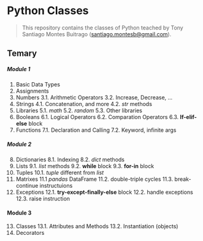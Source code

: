 # Python Classes

> This repository contains the classes of Python teached by Tony Santiago Montes Buitrago (santiago.montesb@gmail.com).

## Temary

##### Module 1

1. Basic Data Types
2. Assignments
3. Numbers
    3.1. Arithmetic Operators
    3.2. Increase, Decrease, ...
4. Strings
    4.1. Concatenation, and more
    4.2. _str_ methods
5. Libraries
    5.1. _math_
    5.2. _random_
    5.3. Other libraries
6. Booleans
    6.1. Logical Operators
    6.2. Comparation Operators
    6.3. **If-elif-else** block
7. Functions
    7.1. Declaration and Calling
    7.2. Keyword, infinite args

##### Module 2

8. Dictionaries
    8.1. Indexing
    8.2. _dict_ methods
9. Lists
    9.1. _list_ methods
    9.2. **while** block
    9.3. **for-in** block
10. Tuples
    10.1. _tuple_ different from _list_
11. Matrixes
    11.1 _pandas_ DataFrame
    11.2. double-triple cycles
    11.3. break-continue instructuions
12. Exceptions
    12.1. **try-except-finally-else** block
    12.2. handle exceptions
    12.3. raise instruction

#### Module 3

13. Classes
    13.1. Attributes and Methods
    13.2. Instantiation (objects)
14. Decorators


